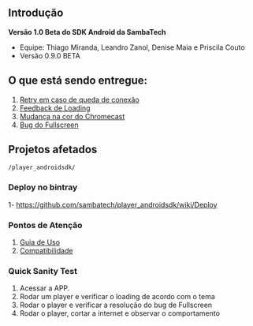 ## Introdução
**Versão 1.0 Beta do SDK Android da SambaTech**


* Equipe: Thiago Miranda, Leandro Zanol, Denise Maia e Priscila Couto
* Versão 0.9.0 BETA

## O que está sendo entregue:

1. [Retry em caso de queda de conexão](https://github.com/sambatech/player_androidsdk/issues/56)
2. [Feedback de Loading](https://github.com/sambatech/player_androidsdk/issues/48)
4. [Mudança na cor do Chromecast](https://github.com/sambatech/player_androidsdk/issues/61)
4. [Bug do Fullscreen](https://github.com/sambatech/player_androidsdk/issues/53)



## Projetos afetados

    /player_androidsdk/

### Deploy no bintray

1- https://github.com/sambatech/player_androidsdk/wiki/Deploy

### Pontos de Atenção

1. [Guia de Uso](https://github.com/sambatech/player_androidsdk/wiki/Guia-de-uso)
2. [Compatibilidade](https://github.com/sambatech/player_androidsdk/wiki/Compatibilidade)

### Quick Sanity Test

1. Acessar a APP.
2. Rodar um player e verificar o loading de acordo com o tema
3. Rodar o player e verificar a resolução do bug de Fullscreen
4. Rodar o player, cortar a internet e observar o comportamento
